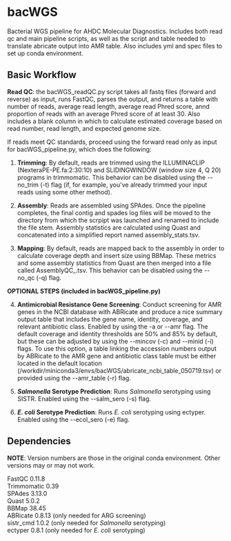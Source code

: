 # bacWGS
Bacterial WGS pipeline for AHDC Molecular Diagnostics. Includes both read qc and main pipeline scripts, as well as the script and table needed to translate abricate output into AMR table. Also includes yml and spec files to set up conda environment.

## Basic Workflow
**Read QC**: the bacWGS_readQC.py script takes all fastq files (forward and reverse) as input, runs FastQC, parses the output, and returns a table with number of reads, average read length, average read Phred score, annd proportion of reads with an average Phred score of at least 30. Also includes a blank column in which to calculate estimated coverage based on read number, read length, and expected genome size.

If reads meet QC standards, proceed using the forward read only as input for bacWGS_pipeline.py, which does the following:

1. **Trimming**: By default, reads are trimmed using the ILLUMINACLIP (NexteraPE-PE.fa:2:30:10) and SLIDINGWINDOW (window size 4, Q 20) programs in trimmomatic. This behavior can be disabled using the --no_trim (-t) flag (if, for example, you've already trimmed your input reads using some other method).

2. **Assembly**: Reads are assembled using SPAdes. Once the pipeline completes, the final contig and spades log files will be moved to the directory from which the scrpipt was launched and renamed to include the file stem. Assembly statistics are calculated using Quast and concatenated into a simplified report named assembly_stats.tsv.

3. **Mapping**: By default, reads are mapped back to the assembly in order to calculate coverage depth and insert size using BBMap. These metrics and some assembly statistics from Quast are then merged into a file called AssemblyQC_<datetime>.tsv. This behavior can be disabled using the --no_qc (-q) flag.
 
 **OPTIONAL STEPS (included in bacWGS_pipeline.py)**
 
 4. **Antimicrobial Resistance Gene Screening**: Conduct screening for AMR genes in the NCBI database with ABRicate and produce a nice summary output table that includes the gene name, identity, coverage, and relevant antibiotic class. Enabled by using the -a or --amr flag. The default coverage and identity thresholds are 50% and 85% by default, but these can be adjusted by using the --mincov (-c) and --minid (-i) flags. To use this option, a table linking the accession numbers output by ABRicate to the AMR gene and antibiotic class table must be either located in the default location (/workdir/miniconda3/envs/bacWGS/abricate_ncbi_table_050719.tsv) or provided using the --amr_table (-r) flag.
 
 5. ***Salmonella* Serotype Prediction**: Runs *Salmonella* serotyping using SISTR. Enabled using the --salm_sero (-s) flag.
 
 6. ***E. coli* Serotype Prediction**: Runs *E. coli* serotyping using ectyper. Enabled using the --ecol_sero (-e) flag.
 
 ## Dependencies
 **NOTE**: Version numbers are those in the original conda environment. Other versions may or may not work.
 
 FastQC 0.11.8\
 Trimmomatic 0.39\
 SPAdes 3.13.0\
 Quast 5.0.2\
 BBMap 38.45\
 ABRicate 0.8.13 (only needed for ARG screening)\
 sistr_cmd 1.0.2 (only needed for _Salmonella_ serotyping)\
 ectyper 0.8.1 (only needed for _E. coli_ serotyping)
